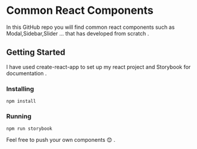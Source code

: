 # Common React Components

In this GitHub repo you will find common react components such as Modal,Sidebar,Slider ... that has developed from scratch .

## Getting Started

I have used create-react-app to set up my react project and Storybook for documentation .

### Installing

```
npm install
```
### Running

```
npm run storybook
```

Feel free to push your own components 😊 .
